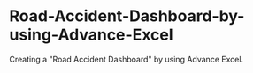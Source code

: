 # Road-Accident-Dashboard-by-using-Advance-Excel
Creating a "Road Accident Dashboard" by using Advance Excel.
